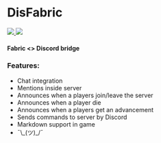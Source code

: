 # DisFabric

[![](http://cf.way2muchnoise.eu/short_disfabric_downloads.svg) ![](https://cf.way2muchnoise.eu/versions/disfabric.svg)](https://www.curseforge.com/minecraft/mc-mods/disfabric) 

#### Fabric <> Discord bridge

### Features:

+ Chat integration
+ Mentions inside server
+ Announces when a players join/leave the server
+ Announces when a player die
+ Announces when a players get an advancement
+ Sends commands to server by Discord
+ Markdown support in game
+ ¯\\\_(ツ)\_/¯
